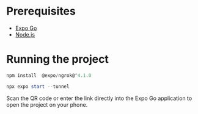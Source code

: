 # Prerequisites
- [Expo Go](https://play.google.com/store/apps/details?id=host.exp.exponent)
- [Node.js](https://nodejs.org/en)

# Running the project

```powershell
npm install  @expo/ngrok@^4.1.0
```

```powershell
npx expo start --tunnel
```
Scan the QR code or enter the link directly into the Expo Go application to open the project on your phone.
